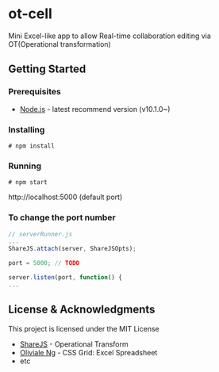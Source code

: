 # ot-cell

Mini Excel-like app to allow Real-time collaboration editing via OT(Operational transformation)

## Getting Started

### Prerequisites

* [Node.js](https://nodejs.org) - latest recommend version (v10.1.0~)

### Installing
```
# npm install
```
### Running
```
# npm start
```
http://localhost:5000 (default port)

### To change the port number
```javascript
// serverRunner.js
...
ShareJS.attach(server, ShareJSOpts);

port = 5000; // TODO

server.listen(port, function() {
...
```

## License & Acknowledgments
This project is licensed under the MIT License
* [ShareJS](https://github.com/josephg/ShareJS) - Operational Transform
* [Oliviale Ng](https://codepen.io/oliviale/pen/rPjgmB) - CSS Grid: Excel Spreadsheet
* etc
